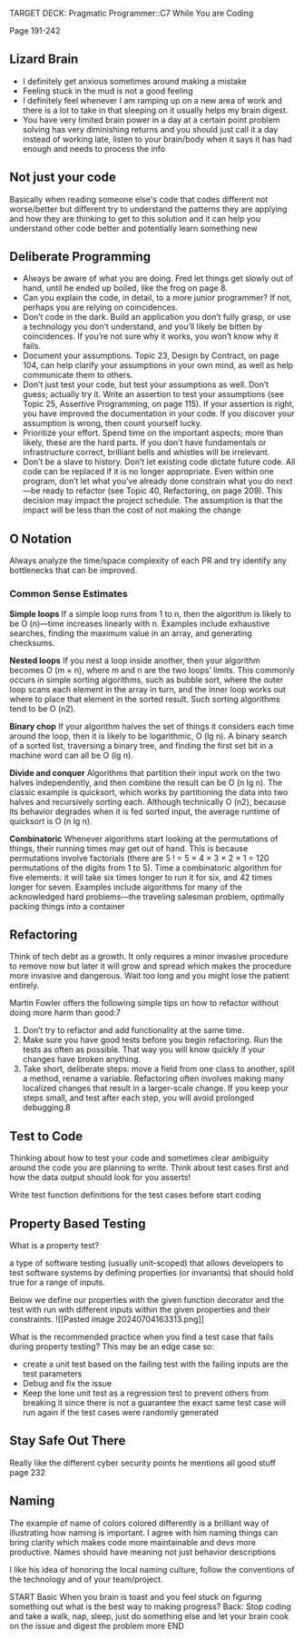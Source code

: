 TARGET DECK: Pragmatic Programmer::C7 While You are Coding

Page 191-242
## Lizard Brain
- I definitely get anxious sometimes around making a mistake
- Feeling stuck in the mud is not a good feeling 
- I definitely feel whenever I am ramping up on a new area of work and there is a lot to take in that sleeping on it usually helps my brain digest. 
- You have very limited brain power in a day at a certain point problem solving has very diminishing returns and you should just call it a day instead of working late, listen to your brain/body when it says it has had enough and needs to process the info

## Not just your code
Basically when reading someone else's code that codes different not worse/better but different try to understand the patterns they are applying and how they are thinking to get to this solution and it can help you understand other code better and potentially learn something new 

## Deliberate Programming
- Always be aware of what you are doing. Fred let things get slowly out of
hand, until he ended up boiled, like the frog on page 8.
- Can you explain the code, in detail, to a more junior programmer? If not,
perhaps you are relying on coincidences.
- Don’t code in the dark. Build an application you don’t fully grasp, or use
a technology you don’t understand, and you’ll likely be bitten by coincidences.
If you’re not sure why it works, you won’t know why it fails.
- Document your assumptions. Topic 23, Design by Contract, on page 104,
can help clarify your assumptions in your own mind, as well as help
communicate them to others.
- Don’t just test your code, but test your assumptions as well. Don’t guess;
actually try it. Write an assertion to test your assumptions (see Topic 25,
Assertive Programming, on page 115). If your assertion is right, you have
improved the documentation in your code. If you discover your assumption
is wrong, then count yourself lucky.
- Prioritize your effort. Spend time on the important aspects; more than
likely, these are the hard parts. If you don’t have fundamentals or
infrastructure correct, brilliant bells and whistles will be irrelevant.
- Don’t be a slave to history. Don’t let existing code dictate future code. All
code can be replaced if it is no longer appropriate. Even within one program,
don’t let what you’ve already done constrain what you do next—be
ready to refactor (see Topic 40, Refactoring, on page 209). This decision
may impact the project schedule. The assumption is that the impact will
be less than the cost of not making the change

## O Notation

Always analyze the time/space complexity of each PR and try identify any bottlenecks that can be improved.
### Common Sense Estimates
**Simple loops**
If a simple loop runs from 1 to n, then the algorithm is likely to be
O (n)—time increases linearly with n. Examples include exhaustive
searches, finding the maximum value in an array, and generating checksums.

**Nested loops**
If you nest a loop inside another, then your algorithm becomes O (m × n),
where m and n are the two loops’ limits. This commonly occurs in simple
sorting algorithms, such as bubble sort, where the outer loop scans each
element in the array in turn, and the inner loop works out where to place
that element in the sorted result. Such sorting algorithms tend to be
O (n2).


**Binary chop**
If your algorithm halves the set of things it considers each time around
the loop, then it is likely to be logarithmic, O (lg n). A binary search of a
sorted list, traversing a binary tree, and finding the first set bit in a
machine word can all be O (lg n).


**Divide and conquer**
Algorithms that partition their input work on the two halves independently,
and then combine the result can be O (n lg n). The classic example is
quicksort, which works by partitioning the data into two halves and
recursively sorting each. Although technically O (n2), because its behavior
degrades when it is fed sorted input, the average runtime of quicksort is
O (n lg n).


**Combinatoric**
Whenever algorithms start looking at the permutations of things, their
running times may get out of hand. This is because permutations involve
factorials (there are 5 ! = 5 × 4 × 3 × 2 × 1 = 120 permutations of the digits
from 1 to 5). Time a combinatoric algorithm for five elements: it will take
six times longer to run it for six, and 42 times longer for seven. Examples
include algorithms for many of the acknowledged hard problems—the
traveling salesman problem, optimally packing things into a container

## Refactoring
Think of tech debt as a growth. It only requires a minor invasive procedure to remove now but later it will grow and spread which makes the procedure more invasive and dangerous. Wait too long and you might lose the patient entirely.

Martin Fowler offers the following simple tips on how to
refactor without doing more harm than good:7
1. Don’t try to refactor and add functionality at the same time.
2. Make sure you have good tests before you begin refactoring. Run the tests
as often as possible. That way you will know quickly if your changes have
broken anything.
3. Take short, deliberate steps: move a field from one class to another, split
a method, rename a variable. Refactoring often involves making many
localized changes that result in a larger-scale change. If you keep your
steps small, and test after each step, you will avoid prolonged debugging.8

## Test to Code

Thinking about how to test your code and sometimes clear ambiguity around the code you are planning to write. Think about test cases first and how the data output should look for you asserts!

Write test function definitions for the test cases before start coding 
## Property Based Testing





What is a property test?

a type of software testing (usually unit-scoped) that allows developers to test software systems by defining properties (or invariants) that should hold true for a range of inputs.

Below we define our properties with the given function decorator and the test with run with different inputs within the given properties and their constraints.
![[Pasted image 20240704163313.png]]

What is the recommended practice when you find a test case that fails during property testing?
This may be an edge case so:
- create a unit test based on the failing test with the failing inputs are the test parameters
- Debug and fix the issue
- Keep the lone unit test as a regression test to prevent others from breaking it since there is not a guarantee the exact same test case will run again if the test cases were randomly generated

## Stay Safe Out There

Really like the different cyber security points he mentions all good stuff page 232

## Naming

The example of name of colors colored differently is a brilliant way of illustrating how naming is important. I agree with him naming things can bring clarity which makes code more maintainable and devs more productive. Names should have meaning not just behavior descriptions 

I like his idea of honoring the local naming culture, follow the conventions of the technology and of your team/project.



START
Basic
When you brain is toast and you feel stuck on figuring something out what is the best way to making progress?
Back: Stop coding and take a walk, nap, sleep, just do something else and let your brain cook on the issue and digest the problem more
END


